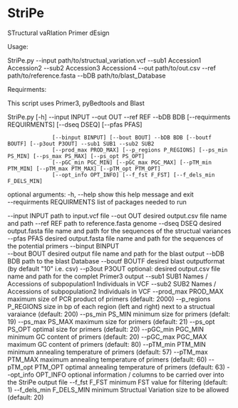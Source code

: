 # StriPe
STructural vaRIation Primer dEsign

Usage:

StriPe.py --input path/to/structual_variation.vcf --sub1 Accession1 Accession2 --sub2 Accession3 Accession4 --out path/to/out.csv --ref path/to/reference.fasta --bDB path/to/blast_Database

Requirments:

This script uses Primer3, pyBedtools and Blast


StriPe.py [-h] --input INPUT --out OUT --ref REF --bDB BDB [--requirments REQUIRMENTS] [--dseq DSEQ] [--pfas PFAS]

                  [--binput BINPUT] [--bout BOUT] --bDB BDB [--boutf BOUTF] [--p3out P3OUT] --sub1 SUB1 --sub2 SUB2
                  [--prod_max PROD_MAX] [--p_regions P_REGIONS] [--ps_min PS_MIN] [--ps_max PS_MAX] [--ps_opt PS_OPT]
                  [--pGC_min PGC_MIN] [--pGC_max PGC_MAX] [--pTM_min PTM_MIN] [--pTM_max PTM_MAX] [--pTM_opt PTM_OPT]
                  [--opt_info OPT_INFO] [--f_fst F_FST] [--f_dels_min F_DELS_MIN]

optional arguments:
  -h, --help                show this help message and exit\
  --requirments REQUIRMENTS list of packages needed to run
  
  --input INPUT             path to input.vcf file
  --out OUT                 desired output.csv file name and path
  --ref REF                 path to reference.fasta genome
  --dseq DSEQ               desired output.fasta file name and path for the sequences of the structual variances
  --pfas PFAS               desired output.fasta file name and path for the sequences of the potential primers
  --binput BINPUT           
  --bout BOUT               desired output file name and path for the blast output
  --bDB BDB                 path to the blast Database
  --boutf BOUTF             desired blast outputformat (by default "10" i.e. csv)
  --p3out P3OUT             optional: desired output.csv file name and path for the complet Primer3 output 
  --sub1 SUB1               Names / Accessions of subpopulation1 Individuals in VCF 
  --sub2 SUB2               Names / Accessions of subpopulation2 Individuals in VCF
  --prod_max PROD_MAX       maximum size of PCR product of primers (default: 2000)
  --p_regions P_REGIONS     size in bp of each region (left and right) next to a structual varaiance (default: 200)
  --ps_min PS_MIN           minimum size for primers (defalt: 19)
  --ps_max PS_MAX           maximum size for primers (default: 21)
  --ps_opt PS_OPT           optimal size for primers (default: 20)
  --pGC_min PGC_MIN         minimum GC content of primers (default: 20)
  --pGC_max PGC_MAX         maximum GC content of primers (default: 80)
  --pTM_min PTM_MIN         minimum annealing temperature of primers (default: 57)
  --pTM_max PTM_MAX         maximum annealing temperature of primers (default: 60)
  --pTM_opt PTM_OPT         optimal annealing temperature of primers (default: 63)
  --opt_info OPT_INFO       optional information / columns to be carried over into the StriPe output file
  --f_fst F_FST             minimum FST value for filtering (default: 1)
  --f_dels_min F_DELS_MIN   minimum Structual Variation size to be allowed (default: 20)
